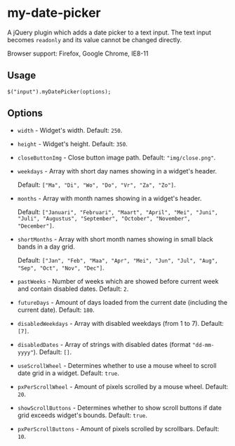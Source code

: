 # my-date-picker

A jQuery plugin which adds a date picker to a text input. The text input becomes `readonly` and its value cannot be changed directly.

Browser support: Firefox, Google Chrome, IE8-11

## Usage

```
$("input").myDatePicker(options);
```

## Options

* `width` - Widget's width. Default: `250`.
* `height` - Widget's height. Default: `350`.
* `closeButtonImg` - Close button image path. Default: `"img/close.png"`.
* `weekdays` - Array with short day names showing in a widget's header.

  Default: `["Ma", "Di", "Wo", "Do", "Vr", "Za", "Zo"]`.

* `months` - Array with month names showing in a widget's header.

  Default: `["Januari", "Februari", "Maart", "April", "Mei", "Juni", "Juli", "Augustus", "September", "October", "November", "December"]`.

* `shortMonths` - Array with short month names showing in small black bands in a day grid.

  Default: `["Jan", "Feb", "Maa", "Apr", "Mei", "Jun", "Jul", "Aug", "Sep", "Oct", "Nov", "Dec"]`.

* `pastWeeks` - Number of weeks which are showed before current week and contain disabled dates. Default: `2`.
* `futureDays` - Amount of days loaded from the current date (including the current date). Default: `180`.
* `disabledWeekdays` - Array with disabled weekdays (from 1 to 7). Default: `[7]`.
* `disabledDates` - Array of strings with disabled dates (format `"dd-mm-yyyy"`). Default: `[]`.
* `useScrollWheel` - Determines whether to use a mouse wheel to scroll date grid in a widget. Default: `true`.
* `pxPerScrollWheel` - Amount of pixels scrolled by a mouse wheel. Default: `20`.
* `showScrollButtons` - Determines whether to show scroll buttons if date grid exceeds widget's bounds. Default: `true`.
* `pxPerScrollButtons` - Amount of pixels scrolled by scrollbars. Default: `10`.
